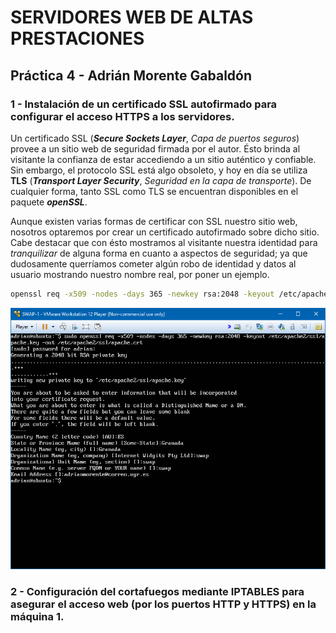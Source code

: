 # SERVIDORES WEB DE ALTAS PRESTACIONES
## Práctica 4 - Adrián Morente Gabaldón

### 1 - Instalación de un certificado SSL autofirmado para configurar el acceso HTTPS a los servidores.

Un certificado SSL (***Secure Sockets Layer***, *Capa de puertos seguros*) provee a un sitio web de seguridad firmada por el autor. Ésto brinda al visitante la confianza de estar accediendo a un sitio auténtico y confiable. Sin embargo, el protocolo SSL está algo obsoleto, y hoy en día se utiliza **TLS** (***Transport Layer Security***, *Seguridad en la capa de transporte*). De cualquier forma, tanto SSL como TLS se encuentran disponibles en el paquete ***openSSL***.

Aunque existen varias formas de certificar con SSL nuestro sitio web, nosotros optaremos por crear un certificado autofirmado sobre dicho sitio. Cabe destacar que con ésto mostramos al visitante nuestra identidad para *tranquilizar* de alguna forma en cuanto a aspectos de seguridad; ya que dudosamente querríamos cometer algún robo de identidad y datos al usuario mostrando nuestro nombre real, por poner un ejemplo.



```bash
openssl req -x509 -nodes -days 365 -newkey rsa:2048 -keyout /etc/apache2/ssl/apache.key -out /etc/apache2/ssl/apache.crt
```

![SSL-Config](https://github.com/adrianmorente/SWAP_UGR/blob/master/Practica4/images/ssl-config.png)

### 2 - Configuración del cortafuegos mediante IPTABLES para asegurar el acceso web (por los puertos HTTP y HTTPS) en la máquina 1.
